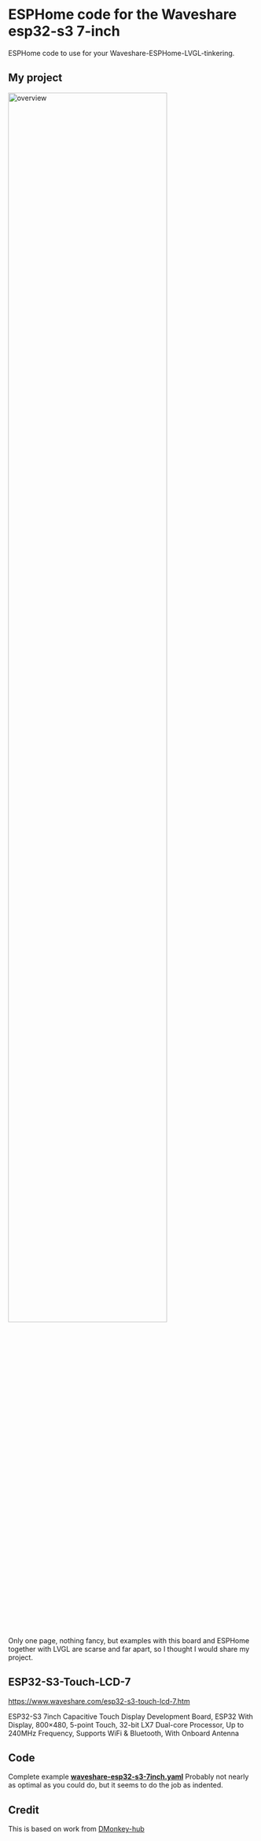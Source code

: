 # ESPHome code for the Waveshare esp32-s3 7-inch

ESPHome code to use for your Waveshare-ESPHome-LVGL-tinkering.

## My project
<!--img align="right" src="overview.png" alt="overview" width="300"/-->
<img src="images\example.png" alt="overview" width="80%"/>

Only one page, nothing fancy, but examples with this board and ESPHome together with LVGL are scarse and far apart, so I thought I would share my project. 

## ESP32-S3-Touch-LCD-7
https://www.waveshare.com/esp32-s3-touch-lcd-7.htm

ESP32-S3 7inch Capacitive Touch Display Development Board, ESP32 With Display, 800×480, 5-point Touch, 32-bit LX7 Dual-core Processor, Up to 240MHz Frequency, Supports WiFi & Bluetooth, With Onboard Antenna

## Code
Complete example **[waveshare-esp32-s3-7inch.yaml](waveshare-esp32-s3-7inch.yaml)**
Probably not nearly as optimal as you could do, but it seems to do the job as indented. 

## Credit
This is based on work from [DMonkey-hub](https://github.com/DMonkey-hub/esphome/tree/main)
